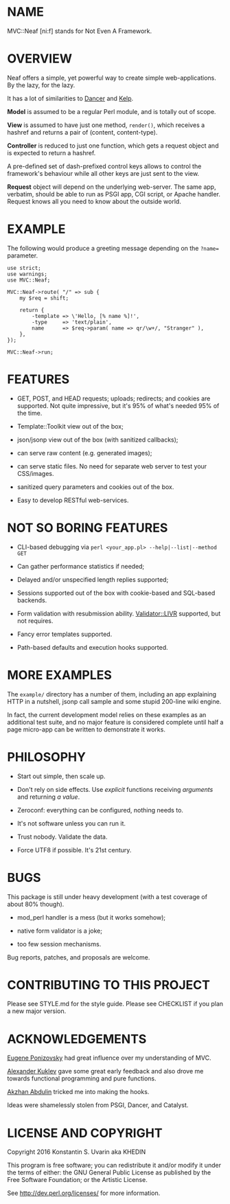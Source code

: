 # NAME

MVC::Neaf [ni:f] stands for Not Even A Framework.

# OVERVIEW

Neaf offers a simple, yet powerful way to create simple web-applications.
By the lazy, for the lazy.

It has a lot of similarities to
[Dancer](https://metacpan.org/pod/Dancer2) and
[Kelp](https://metacpan.org/pod/Kelp).

**Model** is assumed to be a regular Perl module, and is totally out of scope.

**View** is assumed to have just one method, `render()`,
which receives a hashref and returns a pair of (content, content-type).

**Controller** is reduced to just one function, which gets a request object
and is expected to return a hashref.

A pre-defined set of dash-prefixed control keys allows to control the
framework's behaviour while all other keys are just sent to the view.

**Request** object will depend on the underlying web-server.
The same app, verbatim, should be able to run as PSGI app, CGI script, or
Apache handler.
Request knows all you need to know about the outside world.

# EXAMPLE

The following would produce a greeting message depending
on the `?name=` parameter.

    use strict;
    use warnings;
    use MVC::Neaf;

    MVC::Neaf->route( "/" => sub {
		my $req = shift;

		return {
			-template => \'Hello, [% name %]!',
			-type     => 'text/plain',
			name      => $req->param( name => qr/\w+/, "Stranger" ),
		},
    });

    MVC::Neaf->run;

# FEATURES

* GET, POST, and HEAD requests; uploads; redirects; and cookies
are supported.
Not quite impressive, but it's 95% of what's needed 95% of the time.

* Template::Toolkit view out of the box;

* json/jsonp view out of the box (with sanitized callbacks);

* can serve raw content (e.g. generated images);

* can serve static files.
No need for separate web server to test your CSS/images.

* sanitized query parameters and cookies out of the box.

* Easy to develop RESTful web-services.

# NOT SO BORING FEATURES

* CLI-based debugging via `perl <your_app.pl> --help|--list|--method GET`

* Can gather performance statistics if needed;

* Delayed and/or unspecified length replies supported;

* Sessions supported out of the box with cookie-based and SQL-based backends.

* Form validation with resubmission ability.
[Validator::LIVR](https://metacpan.org/pod/Validator::LIVR)
supported, but not requires.

* Fancy error templates supported.

* Path-based defaults and execution hooks supported.

# MORE EXAMPLES

The `example/` directory has a number of them, including an app explaining
HTTP in a nutshell, jsonp call sample and some stupid 200-line wiki engine.

In fact, the current development model relies on these examples
as an additional test suite, and no major feature is considered complete
until half a page micro-app can be written to demonstrate it works.

# PHILOSOPHY

* Start out simple, then scale up.

* Don't rely on side effects. Use *explicit* functions receiving *arguments*
and returning *a value*.

* Zeroconf: everything can be configured, nothing needs to.

* It's not software unless you can run it.

* Trust nobody. Validate the data.

* Force UTF8 if possible. It's 21st century.

# BUGS

This package is still under heavy development
(with a test coverage of about 80% though).

* mod\_perl handler is a mess (but it works somehow);

* native form validator is a joke;

* too few session mechanisms.

Bug reports, patches, and proposals are welcome.

# CONTRIBUTING TO THIS PROJECT

Please see STYLE.md for the style guide.
Please see CHECKLIST if you plan a new major version.

# ACKNOWLEDGEMENTS

[Eugene Ponizovsky](https://github.com/iph0)
had great influence over my understanding of MVC.

[Alexander Kuklev](https://github.com/akuklev)
gave some great early feedback
and also drove me towards functional programming and pure functions.

[Akzhan Abdulin](https://github.com/akzhan)
tricked me into making the hooks.

Ideas were shamelessly stolen from PSGI, Dancer, and Catalyst.

# LICENSE AND COPYRIGHT

Copyright 2016 Konstantin S. Uvarin aka KHEDIN

This program is free software; you can redistribute it and/or modify it
under the terms of either: the GNU General Public License as published
by the Free Software Foundation; or the Artistic License.

See http://dev.perl.org/licenses/ for more information.

